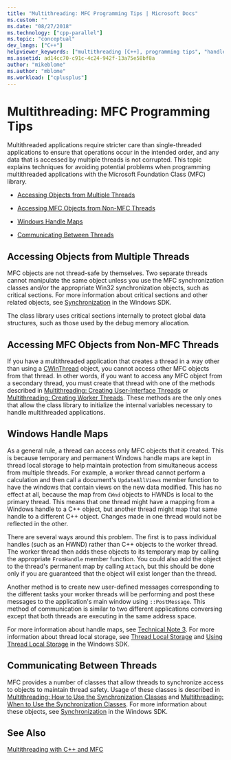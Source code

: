 ```yaml
---
title: "Multithreading: MFC Programming Tips | Microsoft Docs"
ms.custom: ""
ms.date: "08/27/2018"
ms.technology: ["cpp-parallel"]
ms.topic: "conceptual"
dev_langs: ["C++"]
helpviewer_keywords: ["multithreading [C++], programming tips", "handle maps [C++]", "access control [C++], multithreading", "objects [C++], multiple threads and", "non-MFC threads [C++]", "threading [MFC], programming tips", "critical sections [C++]", "synchronization [C++], multithreading", "programming [C++], multithreaded", "communications [C++], between threads", "threading [C++], best practices", "troubleshooting [C++], multithreading", "Windows handle maps [C++]"]
ms.assetid: ad14cc70-c91c-4c24-942f-13a75e58bf8a
author: "mikeblome"
ms.author: "mblome"
ms.workload: ["cplusplus"]
---
```

# Multithreading: MFC Programming Tips
Multithreaded applications require stricter care than single-threaded applications to ensure that operations occur in the intended order, and any data that is accessed by multiple threads is not corrupted. This topic explains techniques for avoiding potential problems when programming multithreaded applications with the Microsoft Foundation Class (MFC) library.  
  
- [Accessing Objects from Multiple Threads](#_core_accessing_objects_from_multiple_threads)  
  
- [Accessing MFC Objects from Non-MFC Threads](#_core_accessing_mfc_objects_from_non.2d.mfc_threads)  
  
- [Windows Handle Maps](#_core_windows_handle_maps)  
  
- [Communicating Between Threads](#_core_communicating_between_threads)  
  
##  <a name="_core_accessing_objects_from_multiple_threads"></a> Accessing Objects from Multiple Threads  
 
MFC objects are not thread-safe by themselves. Two separate threads cannot manipulate the same object unless you use the MFC synchronization classes and/or the appropriate Win32 synchronization objects, such as critical sections. For more information about critical sections and other related objects, see [Synchronization](/windows/desktop/Sync/synchronization) in the Windows SDK.  
  
The class library uses critical sections internally to protect global data structures, such as those used by the debug memory allocation.  
  
##  <a name="_core_accessing_mfc_objects_from_non.2d.mfc_threads"></a> Accessing MFC Objects from Non-MFC Threads  
 
If you have a multithreaded application that creates a thread in a way other than using a [CWinThread](../mfc/reference/cwinthread-class.md) object, you cannot access other MFC objects from that thread. In other words, if you want to access any MFC object from a secondary thread, you must create that thread with one of the methods described in [Multithreading: Creating User-Interface Threads](multithreading-creating-user-interface-threads.md) or [Multithreading: Creating Worker Threads](multithreading-creating-worker-threads.md). These methods are the only ones that allow the class library to initialize the internal variables necessary to handle multithreaded applications.  
  
##  <a name="_core_windows_handle_maps"></a> Windows Handle Maps  
 
As a general rule, a thread can access only MFC objects that it created. This is because temporary and permanent Windows handle maps are kept in thread local storage to help maintain protection from simultaneous access from multiple threads. For example, a worker thread cannot perform a calculation and then call a document's `UpdateAllViews` member function to have the windows that contain views on the new data modified. This has no effect at all, because the map from `CWnd` objects to HWNDs is local to the primary thread. This means that one thread might have a mapping from a Windows handle to a C++ object, but another thread might map that same handle to a different C++ object. Changes made in one thread would not be reflected in the other.  
  
There are several ways around this problem. The first is to pass individual handles (such as an HWND) rather than C++ objects to the worker thread. The worker thread then adds these objects to its temporary map by calling the appropriate `FromHandle` member function. You could also add the object to the thread's permanent map by calling `Attach`, but this should be done only if you are guaranteed that the object will exist longer than the thread.  
  
Another method is to create new user-defined messages corresponding to the different tasks your worker threads will be performing and post these messages to the application's main window using `::PostMessage`. This method of communication is similar to two different applications conversing except that both threads are executing in the same address space.  
  
For more information about handle maps, see [Technical Note 3](../mfc/tn003-mapping-of-windows-handles-to-objects.md). For more information about thread local storage, see [Thread Local Storage](/windows/desktop/ProcThread/thread-local-storage) and [Using Thread Local Storage](/windows/desktop/ProcThread/using-thread-local-storage) in the Windows SDK.  
  
##  <a name="_core_communicating_between_threads"></a> Communicating Between Threads  
 
MFC provides a number of classes that allow threads to synchronize access to objects to maintain thread safety. Usage of these classes is described in [Multithreading: How to Use the Synchronization Classes](multithreading-how-to-use-the-synchronization-classes.md) and [Multithreading: When to Use the Synchronization Classes](multithreading-when-to-use-the-synchronization-classes.md). For more information about these objects, see [Synchronization](/windows/desktop/Sync/synchronization) in the Windows SDK.  
  
## See Also  

[Multithreading with C++ and MFC](multithreading-with-cpp-and-mfc.md)